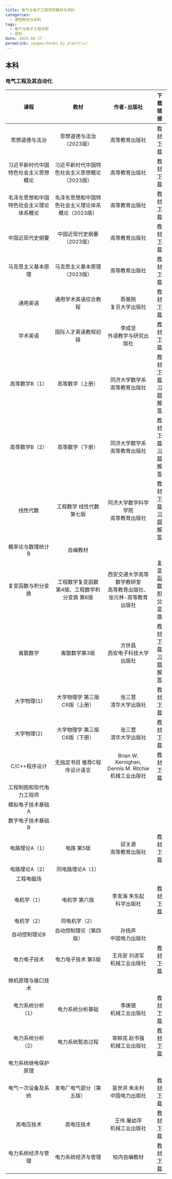 ```yaml
---
title: 电气与电子工程学院教材与资料
categories: 
  - 课程教材与资料
tags: 
  - 电气与电子工程学院
  - 资料
date: 2025-08-27
permalink: /pages/books_bj_electric/
---
```


## 本科
### 电气工程及其自动化

| 课程 | 教材 | 作者-出版社 | 下载链接 |
| :--------------: | :-----------: | :-----------------: | :---------------------: |
|思想道德与法治|思想道德与法治（2023版）|高等教育出版社|<a href="https://onemanager.ncepuinfo.cc/NCEPUwiki/公共基础类课程/思想道德与法治（2023版）.pdf" target="_blank">教材下载</a>|
|习近平新时代中国特色社会主义思想概论|习近平新时代中国特色社会主义思想概论（2023版）|高等教育出版社|<a href="https://onemanager.ncepuinfo.cc/NCEPUwiki/公共基础类课程/习近平新时代中国特色社会主义思想概论（2023版）.pdf" target="_blank">教材下载</a>|
|毛泽东思想和中国特色社会主义理论体系概论|毛泽东思想和中国特色社会主义理论体系概论（2023版）|高等教育出版社|<a href="https://onemanager.ncepuinfo.cc/NCEPUwiki/公共基础类课程/毛泽东思想和中国特色社会主义理论体系概论（2023版）.pdf" target="_blank">教材下载</a>|
|中国近现代史纲要|中国近现代史纲要（2023版）|高等教育出版社|<a href="https://onemanager.ncepuinfo.cc/NCEPUwiki/公共基础类课程/中国近现代史纲要（2023版）.pdf" target="_blank">教材下载</a>|
|马克思主义基本原理|马克思主义基本原理（2023版）|高等教育出版社|<a href="https://onemanager.ncepuinfo.cc/NCEPUwiki/公共基础类课程/马克思主义基本原理（2023版）.pdf" target="_blank">教材下载</a>|
|通用英语|通用学术英语综合教程|蔡基刚 </br> 复旦大学出版社|<a href="https://onemanager.ncepuinfo.cc/NCEPUwiki/公共基础类课程/通用学术英语综合教程-蔡基刚.pdf" target="_blank">教材下载</a>|
|学术英语|国际人才英语教程初级|李成坚 </br> 外语教学与研究出版社|<a href="https://onemanager.ncepuinfo.cc/NCEPUwiki/公共基础类课程/国际人才英语教程初级-李成坚.pdf" target="_blank">教材下载</a>|
|高等数学B（1）|高等数学（上册）|同济大学数学系 </br> 高等教育出版社|<a href="https://onemanager.ncepuinfo.cc/NCEPUwiki/学科门类基础课程/高等数学第8版上册-同济大学.pdf" target="_blank">教材下载</a> </br> <a href="https://onemanager.ncepuinfo.cc/NCEPUwiki/学科门类基础课程/高等数学习题全解指导上册第八版.pdf" target="_blank">习题解答</a>|
|高等数学B（2）|高等数学（下册）|同济大学数学系 </br> 高等教育出版社|<a href="https://onemanager.ncepuinfo.cc/NCEPUwiki/学科门类基础课程/高等数学第8版下册-同济大学.pdf" target="_blank">教材下载</a> </br> <a href="https://onemanager.ncepuinfo.cc/NCEPUwiki/学科门类基础课程/高等数学习题全解指导下册第八版.pdf" target="_blank">习题解答</a>|
| 线性代数 | 工程数学 线性代数 第七版 | 同济大学数学科学学院 </br> 高等教育出版社 |<a href="https://onemanager.ncepuinfo.cc/NCEPUwiki/学科门类基础课程/线性代数-同济大学第七版.pdf" target="_blank">教材下载</a> </br> <a href="https://onemanager.ncepuinfo.cc/NCEPUwiki/学科门类基础课程/线性代数同济大学第七版-学习辅导与习题全解.pdf" target="_blank">习题解答</a>|
| 概率论与数理统计B | 自编教材 |  |  |
| 复变函数与积分变换 | 工程数学复变函数 第4版、工程数学积分变换 第6版 | 西安交通大学高等数学教研室 </br> 高等教育出版社、张元林-高等教育出版社 | <a href="https://onemanager.ncepuinfo.cc/NCEPUwiki/北京/电气与电子工程学院/工程数学复变函数-西安交大第4版.pdf" target="_blank">复变函数</a> </br> <a href="https://onemanager.ncepuinfo.cc/NCEPUwiki/北京/电气与电子工程学院/工程数学积分变换-第6版.pdf" target="_blank">积分变换</a>|
|离散数学|离散数学第3版|方世昌 </br> 西安电子科技大学出版社 |<a href="https://onemanager.ncepuinfo.cc/NCEPUwiki/学科门类基础课程/离散数学(第三版)方世昌.pdf" target="_blank">教材下载</a> </br> <a href="https://onemanager.ncepuinfo.cc/NCEPUwiki/学科门类基础课程/离散数学(方世昌)习题解答.pdf" target="_blank">习题解答</a>|
|大学物理(1)|大学物理学 第三版 C6版（上册）|张三慧 </br> 清华大学出版社|<a href="https://onemanager.ncepuinfo.cc/NCEPUwiki/学科门类基础课程/大学物理学C6版上册-第3版.pdf" target="_blank">教材下载</a>|
|大学物理(2)|大学物理学 第三版 C6版（下册）|张三慧 </br> 清华大学出版社|<a href="https://onemanager.ncepuinfo.cc/NCEPUwiki/学科门类基础课程/大学物理学C6版上册-第3版.pdf" target="_blank">教材下载</a>|
| C/C++程序设计 | 无指定书目 推荐C程序设计语言 | Brian W. Kernighan, Dennis M. Ritchie </br> 机械工业出版社 | <a href="https://onemanager.ncepuinfo.cc/NCEPUwiki/学科门类基础课程/C程序设计语言(Brian W. Kernighan, Dennis M. Ritchie).pdf" target="_blank">教材下载</a> |
| 工程制图和现代电力工程师 | | | |
| 模拟电子技术基础A | | | |
| 数字电子技术基础B | | | |
| 电路理论A（1） | 电路 第5版 | 邱关源 </br> 高等教育出版社 | <a href="https://onemanager.ncepuinfo.cc/NCEPUwiki/北京/电气与电子工程学院/电路第5版邱关源.pdf" target="_blank">教材下载</a> |
| 电路理论A（2） | 同电路理论A（1） | | |
| 工程电磁场 | | | |
| 电机学（1） | 电机学 第六版 | 李发海 朱东起 </br> 科学出版社 | <a href="https://onemanager.ncepuinfo.cc/NCEPUwiki/北京/电气与电子工程学院/电机学第6版.pdf" target="_blank">教材下载</a> |
| 电机学（2） | 同电机学（2） | | |
| 自动控制理论B | 自动控制理论（第四版） | 孙扬声 </br> 中国电力出版社 |  |
| 电力电子技术 | 电力电子技术 第5版 | 王兆安 刘进军 </br> 机械工业出版社 | <a href="https://onemanager.ncepuinfo.cc/NCEPUwiki/北京/电气与电子工程学院/电力电子技术（第五版）王兆安_刘进军.pdf" target="_blank">教材下载</a> |
| 微机原理与接口技术 | | | |
| 电力系统分析（1） | 电力系统分析基础 | 李庚银 </br> 机械工业出版社 | <a href="https://onemanager.ncepuinfo.cc/NCEPUwiki/北京/电气与电子工程学院/电力系统分析基础_李庚银.pdf" target="_blank">教材下载</a> |
| 电力系统分析（2） | 电力系统暂态过程 | 常鲜戎 赵书强 </br> 机械工业出版社 | <a href="https://onemanager.ncepuinfo.cc/NCEPUwiki/北京/电气与电子工程学院/电力系统暂态过程_常鲜戎_赵书强.pdf" target="_blank">教材下载</a> |
| 电力系统继电保护原理 | | | |
| 电气一次设备及系统 | 发电厂电气部分（第五版） | 苗世洪 朱永利 </br> 中国电力出版社 | <a href="https://onemanager.ncepuinfo.cc/NCEPUwiki/北京/电气与电子工程学院/发电厂电气部分第5版.pdf" target="_blank">教材下载</a> |
| 高电压技术 | 高电压技术 | 王伟 屠幼萍 </br> 机械工业出版社 | <a href="https://onemanager.ncepuinfo.cc/NCEPUwiki/北京/电气与电子工程学院/高电压技术_王伟屠幼萍.pdf" target="_blank">教材下载</a> |
| 电力系统经济与管理 | 电力系统经济与管理 | 校内自编教材 | <a href="https://onemanager.ncepuinfo.cc/NCEPUwiki/北京/电气与电子工程学院/电力系统经济与管理.pdf" target="_blank">教材下载</a> |

